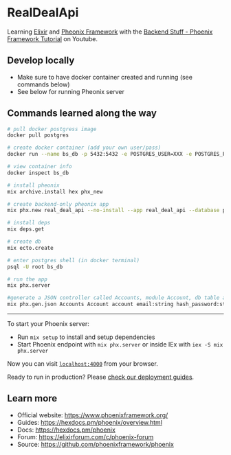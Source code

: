 # RealDealApi

Learning [Elixir](https://elixir-lang.org/) and [Pheonix Framework](https://www.phoenixframework.org/) with the [Backend Stuff - Phoenix Framework Tutorial](https://www.youtube.com/watch?v=s3WNCjN4Pes) on Youtube.

## Develop locally
* Make sure to have docker container created and running (see commands below)
* See below for running Pheonix server

## Commands learned along the way

```sh
# pull docker postgress image
docker pull postgres

# create docker container (add your own user/pass)
docker run --name bs_db -p 5432:5432 -e POSTGRES_USER=XXX -e POSTGRES_PASSWORD=XXX -d postgres

# view container info
docker inspect bs_db

# install pheonix
mix archive.install hex phx_new

# create backend-only pheonix app
mix phx.new real_deal_api --no-install --app real_deal_api --database postgres --no-live --no-assets --no-html --no-dashboard --no-mailer --binary-id

# install deps
mix deps.get

# create db
mix ecto.create

# enter postgres shell (in docker terminal)
psql -U root bs_db

# run the app
mix phx.server

#generate a JSON controller called Accounts, module Account, db table account, that has email and hash_password columns of type string
mix phx.gen.json Accounts Account account email:string hash_password:string

```

---

To start your Phoenix server:

  * Run `mix setup` to install and setup dependencies
  * Start Phoenix endpoint with `mix phx.server` or inside IEx with `iex -S mix phx.server`

Now you can visit [`localhost:4000`](http://localhost:4000) from your browser.

Ready to run in production? Please [check our deployment guides](https://hexdocs.pm/phoenix/deployment.html).

## Learn more

  * Official website: https://www.phoenixframework.org/
  * Guides: https://hexdocs.pm/phoenix/overview.html
  * Docs: https://hexdocs.pm/phoenix
  * Forum: https://elixirforum.com/c/phoenix-forum
  * Source: https://github.com/phoenixframework/phoenix
